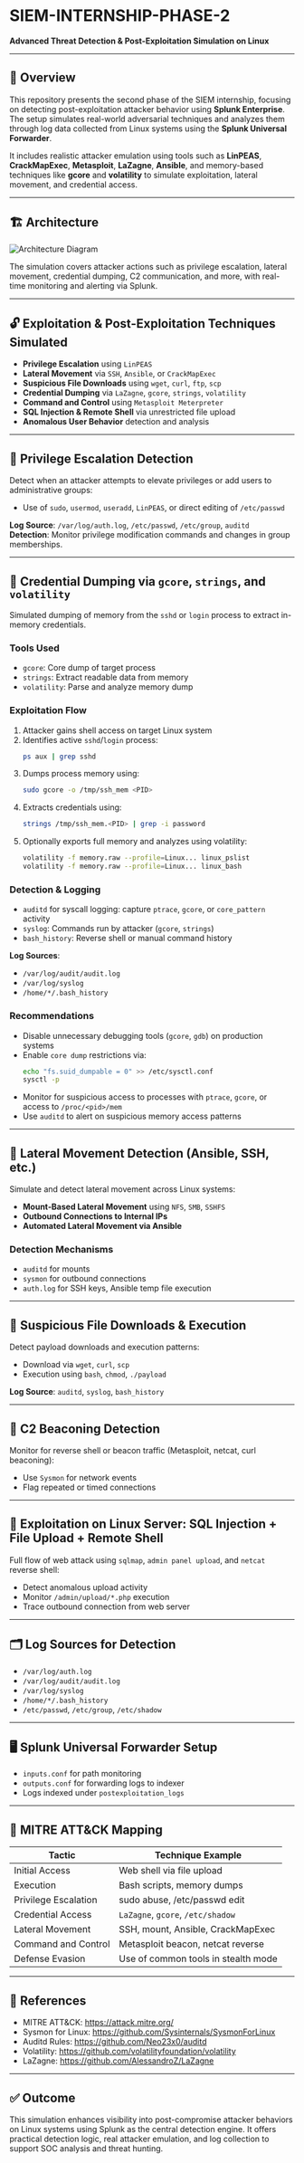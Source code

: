 
# SIEM-INTERNSHIP-PHASE-2  
**Advanced Threat Detection & Post-Exploitation Simulation on Linux**

---

## 📌 Overview

This repository presents the second phase of the SIEM internship, focusing on detecting post-exploitation attacker behavior using **Splunk Enterprise**. The setup simulates real-world adversarial techniques and analyzes them through log data collected from Linux systems using the **Splunk Universal Forwarder**.

It includes realistic attacker emulation using tools such as **LinPEAS**, **CrackMapExec**, **Metasploit**, **LaZagne**, **Ansible**, and memory-based techniques like **gcore** and **volatility** to simulate exploitation, lateral movement, and credential access.

---

## 🏗️ Architecture

![Architecture Diagram](https://github.com/user-attachments/assets/678abed8-b117-4735-9364-d7b530aadf61)

The simulation covers attacker actions such as privilege escalation, lateral movement, credential dumping, C2 communication, and more, with real-time monitoring and alerting via Splunk.

---

## 🔓 Exploitation & Post-Exploitation Techniques Simulated

- **Privilege Escalation** using `LinPEAS`
- **Lateral Movement** via `SSH`, `Ansible`, or `CrackMapExec`
- **Suspicious File Downloads** using `wget`, `curl`, `ftp`, `scp`
- **Credential Dumping** via `LaZagne`, `gcore`, `strings`, `volatility`
- **Command and Control** using `Metasploit Meterpreter`
- **SQL Injection & Remote Shell** via unrestricted file upload
- **Anomalous User Behavior** detection and analysis

---

## 🧍 Privilege Escalation Detection

Detect when an attacker attempts to elevate privileges or add users to administrative groups:
- Use of `sudo`, `usermod`, `useradd`, `LinPEAS`, or direct editing of `/etc/passwd`

**Log Source**: `/var/log/auth.log`, `/etc/passwd`, `/etc/group`, `auditd`  
**Detection**: Monitor privilege modification commands and changes in group memberships.

---

## 🧠 Credential Dumping via `gcore`, `strings`, and `volatility`

Simulated dumping of memory from the `sshd` or `login` process to extract in-memory credentials.

### Tools Used

- `gcore`: Core dump of target process
- `strings`: Extract readable data from memory
- `volatility`: Parse and analyze memory dump

### Exploitation Flow

1. Attacker gains shell access on target Linux system  
2. Identifies active `sshd`/`login` process:  
   ```bash
   ps aux | grep sshd
   ```
3. Dumps process memory using:  
   ```bash
   sudo gcore -o /tmp/ssh_mem <PID>
   ```
4. Extracts credentials using:  
   ```bash
   strings /tmp/ssh_mem.<PID> | grep -i password
   ```
5. Optionally exports full memory and analyzes using volatility:  
   ```bash
   volatility -f memory.raw --profile=Linux... linux_pslist
   volatility -f memory.raw --profile=Linux... linux_bash
   ```

### Detection & Logging

- `auditd` for syscall logging: capture `ptrace`, `gcore`, or `core_pattern` activity  
- `syslog`: Commands run by attacker (`gcore`, `strings`)  
- `bash_history`: Reverse shell or manual command history  

**Log Sources**:
- `/var/log/audit/audit.log`  
- `/var/log/syslog`  
- `/home/*/.bash_history`  

### Recommendations

- Disable unnecessary debugging tools (`gcore`, `gdb`) on production systems  
- Enable `core dump` restrictions via:  
  ```bash
  echo "fs.suid_dumpable = 0" >> /etc/sysctl.conf
  sysctl -p
  ```
- Monitor for suspicious access to processes with `ptrace`, `gcore`, or access to `/proc/<pid>/mem`  
- Use `auditd` to alert on suspicious memory access patterns  

---

## 🔄 Lateral Movement Detection (Ansible, SSH, etc.)

Simulate and detect lateral movement across Linux systems:

- **Mount‑Based Lateral Movement** using `NFS`, `SMB`, `SSHFS`  
- **Outbound Connections to Internal IPs**  
- **Automated Lateral Movement via Ansible**

### Detection Mechanisms

- `auditd` for mounts  
- `sysmon` for outbound connections  
- `auth.log` for SSH keys, Ansible temp file execution  

---

## 🧪 Suspicious File Downloads & Execution

Detect payload downloads and execution patterns:

- Download via `wget`, `curl`, `scp`  
- Execution using `bash`, `chmod`, `./payload`  

**Log Source**: `auditd`, `syslog`, `bash_history`  

---

## 📡 C2 Beaconing Detection

Monitor for reverse shell or beacon traffic (Metasploit, netcat, curl beaconing):

- Use `Sysmon` for network events  
- Flag repeated or timed connections  

---

## 🧨  Exploitation on Linux Server: SQL Injection + File Upload + Remote Shell

Full flow of web attack using `sqlmap`, `admin panel upload`, and `netcat` reverse shell:

- Detect anomalous upload activity  
- Monitor `/admin/upload/*.php` execution  
- Trace outbound connection from web server  

---

## 🗂️ Log Sources for Detection

- `/var/log/auth.log`  
- `/var/log/audit/audit.log`  
- `/var/log/syslog`  
- `/home/*/.bash_history`  
- `/etc/passwd`, `/etc/group`, `/etc/shadow`  

---

## 🖥️ Splunk Universal Forwarder Setup

- `inputs.conf` for path monitoring  
- `outputs.conf` for forwarding logs to indexer  
- Logs indexed under `postexploitation_logs`  

---

## 🧬 MITRE ATT&CK Mapping

| Tactic               | Technique Example                      |
|----------------------|----------------------------------------|
| Initial Access        | Web shell via file upload             |
| Execution             | Bash scripts, memory dumps            |
| Privilege Escalation  | sudo abuse, /etc/passwd edit          |
| Credential Access     | `LaZagne`, `gcore`, `/etc/shadow`     |
| Lateral Movement      | SSH, mount, Ansible, CrackMapExec     |
| Command and Control   | Metasploit beacon, netcat reverse     |
| Defense Evasion       | Use of common tools in stealth mode   |

---

## 📖 References

- MITRE ATT&CK: https://attack.mitre.org/  
- Sysmon for Linux: https://github.com/Sysinternals/SysmonForLinux  
- Auditd Rules: https://github.com/Neo23x0/auditd  
- Volatility: https://github.com/volatilityfoundation/volatility  
- LaZagne: https://github.com/AlessandroZ/LaZagne  

---

## ✅ Outcome

This simulation enhances visibility into post-compromise attacker behaviors on Linux systems using Splunk as the central detection engine. It offers practical detection logic, real attacker emulation, and log collection to support SOC analysis and threat hunting.
